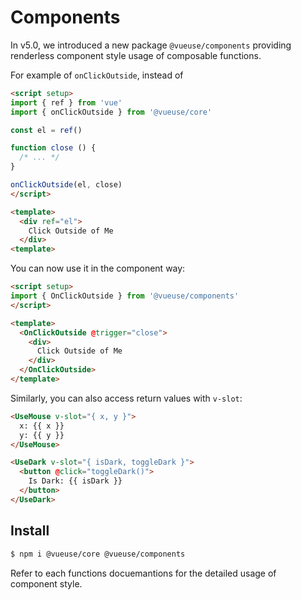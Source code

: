 # Components

In v5.0, we introduced a new package `@vueuse/components` providing renderless component style usage of composable functions.

For example of `onClickOutside`, instead of

```html
<script setup>
import { ref } from 'vue'
import { onClickOutside } from '@vueuse/core'

const el = ref()

function close () {
  /* ... */
}

onClickOutside(el, close)
</script>

<template>
  <div ref="el">
    Click Outside of Me
  </div>
<template>
```

You can now use it in the component way:

```html
<script setup>
import { OnClickOutside } from '@vueuse/components'
</script>

<template>
  <OnClickOutside @trigger="close">
    <div>
      Click Outside of Me
    </div>
  </OnClickOutside>
</template>
```

Similarly, you can also access return values with `v-slot`:

```html
<UseMouse v-slot="{ x, y }">
  x: {{ x }}
  y: {{ y }}
</UseMouse>
```

```html
<UseDark v-slot="{ isDark, toggleDark }">
  <button @click="toggleDark()">
    Is Dark: {{ isDark }}
  </button>
</UseDark>
```

## Install

```bash
$ npm i @vueuse/core @vueuse/components
```

Refer to each functions docuemantions for the detailed usage of component style.
